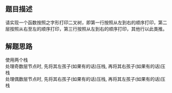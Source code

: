 ## 题目描述
请实现一个函数按照之字形打印二叉树，即第一行按照从左到右的顺序打印，第二层按照从右至左的顺序打印，第三行按照从左到右的顺序打印，其他行以此类推。

## 解题思路
使用两个栈<br>
处理奇数层节点时, 先将其左孩子(如果有的话)压栈, 再将其右孩子(如果有的话)压栈<br>
处理偶数层节点时, 先将其右孩子(如果有的话)压栈, 再将其左孩子(如果有的话)压栈
